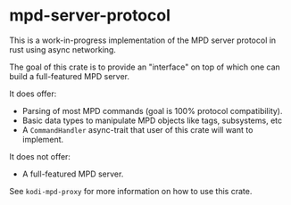 # mpd-server-protocol

This is a work-in-progress implementation of the MPD server protocol in rust using async networking.

The goal of this crate is to provide an "interface" on top of which one can build a full-featured MPD server.

It does offer:
- Parsing of most MPD commands (goal is 100% protocol compatibility).
- Basic data types to manipulate MPD objects like tags, subsystems, etc
- A `CommandHandler` async-trait that user of this crate will want to implement.

It does not offer:
- A full-featured MPD server.

See `kodi-mpd-proxy` for more information on how to use this crate.
